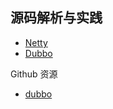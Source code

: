 
## 源码解析与实践

- [Netty](http://www.iocoder.cn/Netty/Netty-collection/)
- [Dubbo](https://github.com/YunaiV/dubbo)

Github 资源

- [dubbo](https://github.com/YunaiV/dubbo)
